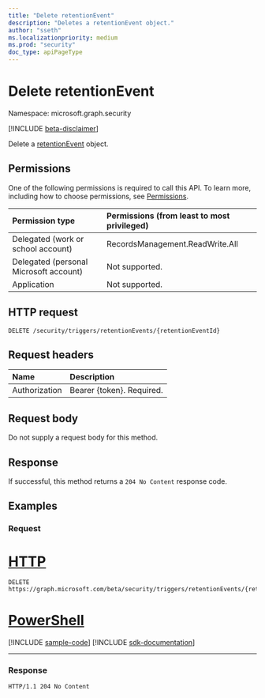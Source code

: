 ```yaml
---
title: "Delete retentionEvent"
description: "Deletes a retentionEvent object."
author: "sseth"
ms.localizationpriority: medium
ms.prod: "security"
doc_type: apiPageType
---
```


# Delete retentionEvent
Namespace: microsoft.graph.security

[!INCLUDE [beta-disclaimer](../../includes/beta-disclaimer.md)]

Delete a [retentionEvent](../resources/security-retentionevent.md) object.

## Permissions
One of the following permissions is required to call this API. To learn more, including how to choose permissions, see [Permissions](/graph/permissions-reference).

|Permission type|Permissions (from least to most privileged)|
|:---|:---|
|Delegated (work or school account)|RecordsManagement.ReadWrite.All|
|Delegated (personal Microsoft account)|Not supported.|
|Application|Not supported.|

## HTTP request

<!-- {
  "blockType": "ignored"
}
-->
``` http
DELETE /security/triggers/retentionEvents/{retentionEventId}
```

## Request headers
|Name|Description|
|:---|:---|
|Authorization|Bearer {token}. Required.|

## Request body
Do not supply a request body for this method.

## Response

If successful, this method returns a `204 No Content` response code.

## Examples

### Request

# [HTTP](#tab/http)
<!-- {
  "blockType": "request",
  "name": "delete_retentionevent"
}
-->
``` http
DELETE https://graph.microsoft.com/beta/security/triggers/retentionEvents/{retentionEventId}
```

# [PowerShell](#tab/powershell)
[!INCLUDE [sample-code](../includes/snippets/powershell/delete-retentionevent-powershell-snippets.md)]
[!INCLUDE [sdk-documentation](../includes/snippets/snippets-sdk-documentation-link.md)]

---

### Response
>
<!-- {
  "blockType": "response",
  "truncated": true
}
-->
``` http
HTTP/1.1 204 No Content
```


